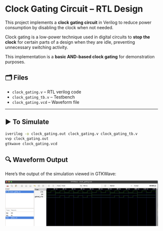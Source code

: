 # Clock Gating Circuit – RTL Design

This project implements a **clock gating circuit** in Verilog to reduce power consumption by disabling the clock when not needed.

Clock gating is a low-power technique used in digital circuits to **stop the clock** for certain parts of a design when they are idle, preventing unnecessary switching activity.

This implementation is a **basic AND-based clock gating** for demonstration purposes.


## 🗂 Files
- `clock_gating.v` – RTL verilog code
- `clock_gating_tb.v` – Testbench
- `clock_gating.vcd` – Waveform file

---

## ▶️ To Simulate

```bash
iverilog -o clock_gating.out clock_gating.v clock_gating_tb.v
vvp clock_gating.out
gtkwave clock_gating.vcd
```

## 🔍 Waveform Output

Here’s the output of the simulation viewed in GTKWave:

![Waveform](clock_gating.png)